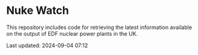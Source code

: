# Nuke Watch

This repository includes code for retrieving the latest information available on the output of EDF nuclear power plants in the UK.

Last updated: 2024-09-04 07:12